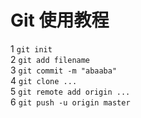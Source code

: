 # Git 使用教程
1 `git init`  
2 `git add filename`  
3 `git commit -m "abaaba"`  
4 `git clone ...`  
5 `git remote add origin ...`  
6 `git push -u origin master`  